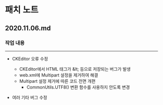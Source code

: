 # 패치 노트
## 2020.11.06.md
###  작업 내용
---
  
- CKEditor 오류 수정
  - CKEditor에서 HTML 태그가 \&lt; 등으로 저장되는 버그가 발생
  - web.xml에 Multipart 설정을 제거하여 해결
  - Multipart 설정 제거에 따른 코드 전면 개편
    - CommonUtils.UTF8() 변환 함수를 사용하지 안도록 변경

 - 여러 기타 버그 수정
 
